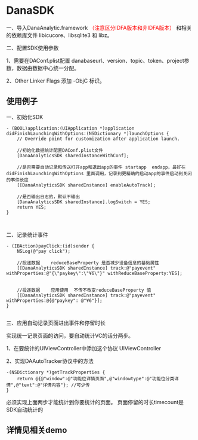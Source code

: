 # DanaSDK 
一、导入DanaAnalytic.framework  <font color=red>（注意区分IDFA版本和非IDFA版本） </font> 和相关的依赖库文件 libicucore、libsqlite3 和 libz。 

二、配置SDK使用参数  

1、需要在DAConf.plist配置 danabaseurl、version、topic、token、project参数，数据由数据中心统一分配。  

2、Other Linker Flags  添加 -ObjC 标识。


## 使用例子
一、初始化SDK
````````
- (BOOL)application:(UIApplication *)application didFinishLaunchingWithOptions:(NSDictionary *)launchOptions {
    // Override point for customization after application launch.
    
    //初始化数据统计配置DAConf.plist文件
    [DanaAnalyticsSDK sharedInstanceWithConf];
    
    //是否需要自动记录和传送打开app和退出app的事件 startapp  endapp，最好在didFinishLaunchingWithOptions 里面调用，记录到更精确的启动app的事件启动到关闭的事件长度
    [[DanaAnalyticsSDK sharedInstance] enableAutoTrack];    

    //是否输出日志的，默认不输出
    [DanaAnalyticsSDK sharedInstance].logSwitch = YES;
    return YES;
}

   
````````
二、记录统计事件
````````
- (IBAction)payClick:(id)sender {
    NSLog(@"pay click");
    
    //投递数据    reduceBaseProperty 是否减少设备信息的基础属性  
    [[DanaAnalyticsSDK sharedInstance] track:@"payevent" withProperties:@"{\"paykey\":\"¥6\"}" withReduceBaseProperty:YES];


    //投递数据    应用使用  不传不改变reduceBaseProperty 值
    [[DanaAnalyticsSDK sharedInstance] track:@"payevent" withProperties:@{@"paykey": @"¥6"}];
}


````````
三、应用自动记录页面进出事件和停留时长


实现统一记录页面的访问，要自动统计VC的话分两步。

1、在要统计的UIViewController中添加这个协议  UIViewController<DAAutoTracker>

2、实现DAAutoTracker协议中的方法

````````
-(NSDictionary *)getTrackProperties {
    return @{@"window":@"功能位详情页面",@"windowtype":@"功能位分类详情",@"text":@"详情内容"}; //可少传 
}

````````
必须实现上面两步才能统计到你要统计的页面。 页面停留的时长timecount是SDK自动统计的
 

## 详情见相关demo



